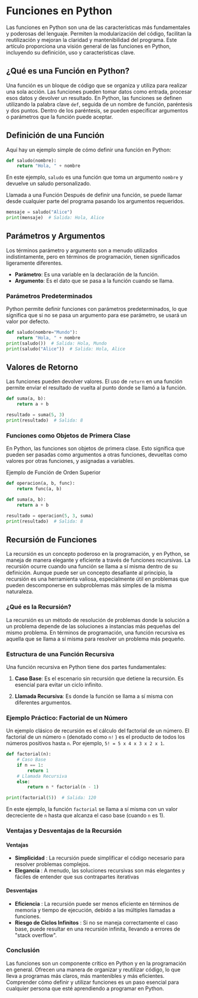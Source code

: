 # Funciones en Python
Las funciones en Python son una de las características más fundamentales y poderosas del lenguaje. Permiten la modularización del código, facilitan la reutilización y mejoran la claridad y mantenibilidad del programa. Este artículo proporciona una visión general de las funciones en Python, incluyendo su definición, uso y características clave.

## ¿Qué es una Función en Python?
Una función es un bloque de código que se organiza y utiliza para realizar una sola acción. Las funciones pueden tomar datos como entrada, procesar esos datos y devolver un resultado. En Python, las funciones se definen utilizando la palabra clave `def`, seguida de un nombre de función, paréntesis y dos puntos. Dentro de los paréntesis, se pueden especificar argumentos o parámetros que la función puede aceptar.

## Definición de una Función
Aquí hay un ejemplo simple de cómo definir una función en Python:
```python
def saludo(nombre):
    return "Hola, " + nombre
```

En este ejemplo, `saludo` es una función que toma un argumento `nombre` y devuelve un saludo personalizado.

Llamada a una Función
Después de definir una función, se puede llamar desde cualquier parte del programa pasando los argumentos requeridos.
```python
mensaje = saludo("Alice")
print(mensaje)  # Salida: Hola, Alice
```

## Parámetros y Argumentos
Los términos parámetro y argumento son a menudo utilizados indistintamente, pero en términos de programación, tienen significados ligeramente diferentes.

* **Parámetro**: Es una variable en la declaración de la función.
* **Argumento**: Es el dato que se pasa a la función cuando se llama.

### Parámetros Predeterminados

Python permite definir funciones con parámetros predeterminados, lo que significa que si no se pasa un argumento para ese parámetro, se usará un valor por defecto.

```python
def saludo(nombre="Mundo"):
    return "Hola, " + nombre
print(saludo())  # Salida: Hola, Mundo
print(saludo("Alice"))  # Salida: Hola, Alice
```

## Valores de Retorno
Las funciones pueden devolver valores. El uso de `return` en una función permite enviar el resultado de vuelta al punto donde se llamó a la función.
```python
def suma(a, b):
    return a + b

resultado = suma(5, 3)
print(resultado)  # Salida: 8
```

### Funciones como Objetos de Primera Clase

En Python, las funciones son objetos de primera clase. Esto significa que pueden ser pasadas como argumentos a otras funciones, devueltas como valores por otras funciones, y asignadas a variables.

Ejemplo de Función de Orden Superior
```python
def operacion(a, b, func):
    return func(a, b)

def suma(a, b):
    return a + b

resultado = operacion(5, 3, suma)
print(resultado)  # Salida: 8
```

## Recursión de Funciones

La recursión es un concepto poderoso en la programación, y en Python, se maneja de manera elegante y eficiente a través de funciones recursivas. La recursión ocurre cuando una función se llama a sí misma dentro de su definición. Aunque puede ser un concepto desafiante al principio, la recursión es una herramienta valiosa, especialmente útil en problemas que pueden descomponerse en subproblemas más simples de la misma naturaleza.

### ¿Qué es la Recursión?

La recursión es un método de resolución de problemas donde la solución a un problema depende de las soluciones a instancias más pequeñas del mismo problema. En términos de programación, una función recursiva es aquella que se llama a sí misma para resolver un problema más pequeño.

### Estructura de una Función Recursiva
Una función recursiva en Python tiene dos partes fundamentales:

1. **Caso Base**: Es el escenario sin recursión que detiene la recursión. Es esencial para evitar un ciclo infinito.

2. **Llamada Recursiva**: Es donde la función se llama a sí misma con diferentes argumentos.

### Ejemplo Práctico: Factorial de un Número

Un ejemplo clásico de recursión es el cálculo del factorial de un número. El factorial de un número `n` (denotado como `n!` ) es el producto de todos los números positivos hasta `n`. Por ejemplo, `5! = 5 x 4 x 3 x 2 x 1`.

```python
def factorial(n):
    # Caso Base
    if n == 1:
        return 1
    # Llamada Recursiva
    else:
        return n * factorial(n - 1)

print(factorial(5))  # Salida: 120
```

En este ejemplo, la función `factorial` se llama a sí misma con un valor decreciente de `n` hasta que alcanza el caso base (cuando `n` es 1).

### Ventajas y Desventajas de la Recursión
#### Ventajas
* **Simplicidad** : La recursión puede simplificar el código necesario para resolver problemas complejos.
* **Elegancia** : A menudo, las soluciones recursivas son más elegantes y fáciles de entender que sus contrapartes iterativas

#### Desventajas
* **Eficiencia** : La recursión puede ser menos eficiente en términos de memoria y tiempo de ejecución, debido a las múltiples llamadas a funciones.
* **Riesgo de Ciclos Infinitos** : Si no se maneja correctamente el caso base, puede resultar en una recursión infinita, llevando a errores de "stack overflow".

### Conclusión

Las funciones son un componente crítico en Python y en la programación en general. Ofrecen una manera de organizar y reutilizar código, lo que lleva a programas más claros, más mantenibles y más eficientes. Comprender cómo definir y utilizar funciones es un paso esencial para cualquier persona que esté aprendiendo a programar en Python.
